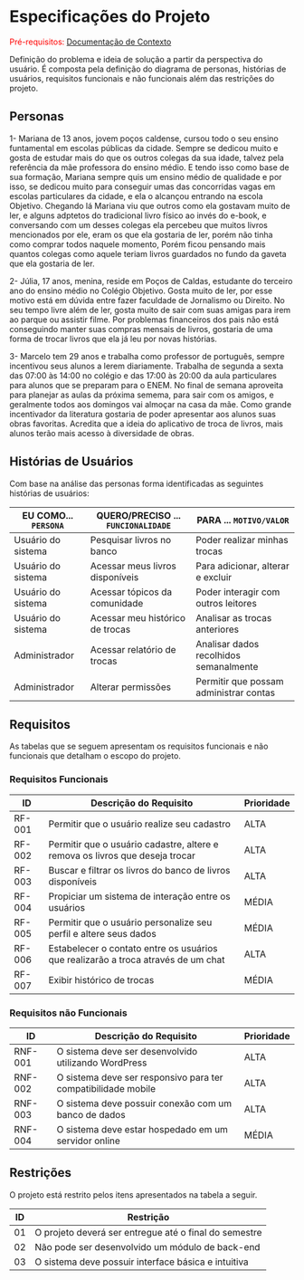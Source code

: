 # Especificações do Projeto

<span style="color:red">Pré-requisitos: <a href="1-Documentação de Contexto.md"> Documentação de Contexto</a></span>

Definição do problema e ideia de solução a partir da perspectiva do usuário. É composta pela definição do  diagrama de personas, histórias de usuários, requisitos funcionais e não funcionais além das restrições do projeto.


## Personas

1- Mariana de 13 anos, jovem poços caldense, cursou todo o seu ensino funtamental em escolas públicas da cidade.
Sempre se dedicou muito e gosta de estudar mais do que os outros colegas da sua idade, talvez pela referência da mãe professora do ensino médio. 
E tendo isso como base de sua formação, Mariana sempre quis um ensino médio de qualidade e por isso, se dedicou muito para
conseguir umas das concorridas vagas em escolas particulares da cidade, e ela o alcançou entrando na escola Objetivo.
Chegando lá Mariana viu que outros como ela gostavam muito de ler, e alguns adptetos do tradicional livro físico ao invés do e-book, e conversando com um desses colegas ela percebeu que muitos livros mencionados por ele, eram os que ela gostaria de ler, porém não tinha como comprar todos naquele momento, Porém ficou pensando mais quantos colegas como aquele teriam livros guardados no fundo da gaveta que ela gostaria de ler.

2- Júlia, 17 anos, menina, reside em Poços de Caldas, estudante do terceiro ano do ensino médio no Colégio Objetivo. Gosta muito de ler, por esse motivo está em dúvida entre fazer faculdade de Jornalismo ou Direito. No seu tempo livre além de ler, gosta muito de sair com suas amigas para irem ao parque ou assistir filme. Por problemas financeiros dos pais não está conseguindo manter suas compras mensais de livros, gostaria de uma forma de trocar livros que ela já leu por novas histórias.

3- Marcelo tem 29 anos e trabalha como professor de português, sempre incentivou seus alunos a lerem diariamente. Trabalha de segunda a sexta das 07:00 às 14:00 no colégio e das 17:00 às 20:00 da aula particulares para alunos que se preparam para o ENEM. No final de semana aproveita para planejar as aulas da próxima semema, para sair com os amigos, e geralmente todos aos domingos vai almoçar na casa da mãe. Como grande incentivador  da literatura gostaria de poder apresentar aos alunos suas obras favoritas. Acredita que a ideia do aplicativo de troca de livros, mais alunos terão  mais acesso à diversidade de obras.


## Histórias de Usuários

Com base na análise das personas forma identificadas as seguintes histórias de usuários:

|EU COMO... `PERSONA`| QUERO/PRECISO ... `FUNCIONALIDADE` |PARA ... `MOTIVO/VALOR`                 |
|--------------------|------------------------------------|----------------------------------------|
|Usuário do sistema  | Pesquisar livros no banco          | Poder realizar minhas trocas           |
|Usuário do sistema  | Acessar meus livros disponíveis    | Para adicionar, alterar e excluir      |
|Usuário do sistema  | Acessar tópicos da comunidade      | Poder interagir com outros leitores    |
|Usuário do sistema  | Acessar meu histórico de trocas    | Analisar as trocas anteriores          |
|Administrador       | Acessar relatório de trocas        | Analisar dados recolhidos semanalmente |
|Administrador       | Alterar permissões                 | Permitir que possam administrar contas |

## Requisitos

As tabelas que se seguem apresentam os requisitos funcionais e não funcionais que detalham o escopo do projeto.

### Requisitos Funcionais

|ID    | Descrição do Requisito  | Prioridade |
|------|-----------------------------------------|----|
|RF-001| Permitir que o usuário realize seu cadastro | ALTA | 
|RF-002| Permitir que o usuário cadastre, altere e remova os livros que deseja trocar   | ALTA |
|RF-003| Buscar e filtrar os livros do banco de livros disponíveis   | ALTA |
|RF-004| Propiciar um sistema de interação entre os usuários   | MÉDIA |
|RF-005| Permitir que o usuário personalize seu perfil e altere seus dados   | MÉDIA |
|RF-006| Estabelecer o contato entre os usuários que realizarão a troca através de um chat  | ALTA |
|RF-007| Exibir histórico de trocas   | MÉDIA |

### Requisitos não Funcionais

|ID     | Descrição do Requisito  |Prioridade |
|-------|-------------------------|----|
|RNF-001| O sistema deve ser desenvolvido utilizando WordPress | ALTA | 
|RNF-002| O sistema deve ser responsivo para ter compatibilidade mobile |  ALTA | 
|RNF-003| O sistema deve possuir conexão com um banco de dados  |  ALTA | 
|RNF-004| O sistema deve estar hospedado em um servidor online  |  MÉDIA | 

## Restrições

O projeto está restrito pelos itens apresentados na tabela a seguir.

|ID| Restrição                                             |
|--|-------------------------------------------------------|
|01| O projeto deverá ser entregue até o final do semestre |
|02| Não pode ser desenvolvido um módulo de back-end       |
|03| O sistema deve possuir interface básica e intuitiva   |

